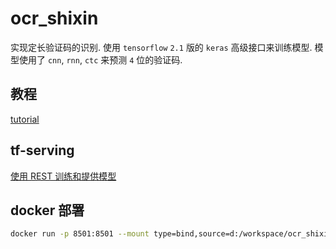 # ocr_shixin

实现定长验证码的识别. 使用 `tensorflow` `2.1` 版的 `keras` 高级接口来训练模型.
模型使用了 `cnn`, `rnn`, `ctc` 来预测 `4` 位的验证码.

## 教程

[tutorial](tutorial.ipynb)

## tf-serving

[使用 REST 训练和提供模型](https://tensorflow.google.cn/tfx/tutorials/serving/rest_simple)

## docker 部署

```bash
docker run -p 8501:8501 --mount type=bind,source=d:/workspace/ocr_shixin/Shixin/,target=/models/Shixin -e MODEL_NAME=Shixin -t -d tensorflow/serving
```
